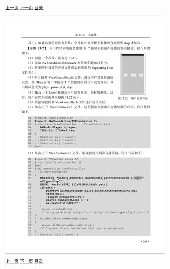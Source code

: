 [上一页](310.md) [下一页](312.md) [目录](../README.md)

***

![311](../images/311.png)

***

[上一页](310.md) [下一页](312.md) [目录](../README.md)